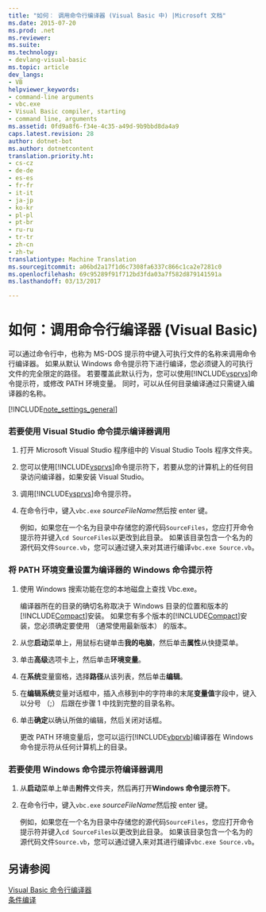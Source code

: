 ```yaml
---
title: "如何︰ 调用命令行编译器 (Visual Basic 中) |Microsoft 文档"
ms.date: 2015-07-20
ms.prod: .net
ms.reviewer: 
ms.suite: 
ms.technology:
- devlang-visual-basic
ms.topic: article
dev_langs:
- VB
helpviewer_keywords:
- command-line arguments
- vbc.exe
- Visual Basic compiler, starting
- command line, arguments
ms.assetid: 0fd9a8f6-f34e-4c35-a49d-9b9bbd8da4a9
caps.latest.revision: 28
author: dotnet-bot
ms.author: dotnetcontent
translation.priority.ht:
- cs-cz
- de-de
- es-es
- fr-fr
- it-it
- ja-jp
- ko-kr
- pl-pl
- pt-br
- ru-ru
- tr-tr
- zh-cn
- zh-tw
translationtype: Machine Translation
ms.sourcegitcommit: a06bd2a17f1d6c7308fa6337c866c1ca2e7281c0
ms.openlocfilehash: 69c95289f91f712bd3fda03a7f582d879141591a
ms.lasthandoff: 03/13/2017

---
```

# <a name="how-to-invoke-the-command-line-compiler-visual-basic"></a>如何：调用命令行编译器 (Visual Basic)
可以通过命令行中，也称为 MS-DOS 提示符中键入可执行文件的名称来调用命令行编译器。 如果从默认 Windows 命令提示符下进行编译，您必须键入的可执行文件的完全限定的路径。 若要覆盖此默认行为，您可以使用[!INCLUDE[vsprvs](../../../csharp/includes/vsprvs_md.md)]命令提示符，或修改 PATH 环境变量。 同时，可以从任何目录编译通过只需键入编译器的名称。  
  
[!INCLUDE[note_settings_general](../../../csharp/language-reference/compiler-messages/includes/note_settings_general_md.md)]  
  
### <a name="to-invoke-the-compiler-using-the-visual-studio-command-prompt"></a>若要使用 Visual Studio 命令提示编译器调用  
  
1.  打开 Microsoft Visual Studio 程序组中的 Visual Studio Tools 程序文件夹。  
  
2.  您可以使用[!INCLUDE[vsprvs](../../../csharp/includes/vsprvs_md.md)]命令提示符下，若要从您的计算机上的任何目录访问编译器，如果安装 Visual Studio。  
  
3.  调用[!INCLUDE[vsprvs](../../../csharp/includes/vsprvs_md.md)]命令提示符。  
  
4.  在命令行中，键入`vbc.exe` *sourceFileName*然后按 enter 键。  
  
     例如，如果您在一个名为目录中存储您的源代码`SourceFiles`，您应打开命令提示符并键入`cd SourceFiles`以更改到此目录。 如果该目录包含一个名为的源代码文件`Source.vb`，您可以通过键入来对其进行编译`vbc.exe Source.vb`。  
  
### <a name="to-set-the-path-environment-variable-to-the-compiler-for-the-windows-command-prompt"></a>将 PATH 环境变量设置为编译器的 Windows 命令提示符  
  
1.  使用 Windows 搜索功能在您的本地磁盘上查找 Vbc.exe。  
  
     编译器所在的目录的确切名称取决于 Windows 目录的位置和版本的[!INCLUDE[Compact](../../../visual-basic/reference/command-line-compiler/includes/compact_md.md)]安装。 如果您有多个版本的[!INCLUDE[Compact](../../../visual-basic/reference/command-line-compiler/includes/compact_md.md)]安装，您必须确定要使用 （通常使用最新版本） 的版本。  
  
2.  从您**启动**菜单上，用鼠标右键单击**我的电脑**，然后单击**属性**从快捷菜单。  
  
3.  单击**高级**选项卡上，然后单击**环境变量**。  
  
4.  在**系统**变量窗格，选择**路径**从该列表，然后单击**编辑**。  
  
5.  在**编辑系统**变量对话框中，插入点移到中的字符串的末尾**变量值**字段中，键入以分号 （;） 后跟在步骤 1 中找到完整的目录名称。  
  
6.  单击**确定**以确认所做的编辑，然后关闭对话框。  
  
     更改 PATH 环境变量后，您可以运行[!INCLUDE[vbprvb](../../../csharp/programming-guide/concepts/linq/includes/vbprvb_md.md)]编译器在 Windows 命令提示符从任何计算机上的目录。  
  
### <a name="to-invoke-the-compiler-using-the-windows-command-prompt"></a>若要使用 Windows 命令提示符编译器调用  
  
1.  从**启动**菜单上单击**附件**文件夹，然后再打开**Windows 命令提示符下**。  
  
2.  在命令行中，键入`vbc.exe` *sourceFileName*然后按 enter 键。  
  
     例如，如果您在一个名为目录中存储您的源代码`SourceFiles`，您应打开命令提示符并键入`cd SourceFiles`以更改到此目录。 如果该目录包含一个名为的源代码文件`Source.vb`，您可以通过键入来对其进行编译`vbc.exe Source.vb`。  
  
## <a name="see-also"></a>另请参阅  
 [Visual Basic 命令行编译器](../../../visual-basic/reference/command-line-compiler/index.md)   
 [条件编译](../../../visual-basic/programming-guide/program-structure/conditional-compilation.md)
